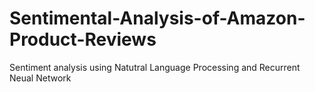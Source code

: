# Sentimental-Analysis-of-Amazon-Product-Reviews
Sentiment analysis using Natutral Language Processing and Recurrent Neual Network
